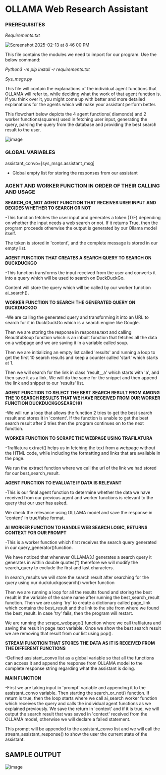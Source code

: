 # OLLAMA Web Research Assistant

### **PREREQUISITES**

_Requirements.txt_

![Screenshot 2025-02-13 at 8 46 00 PM](https://github.com/user-attachments/assets/fc69c390-8dd8-4dc3-a548-f7c67d1400d8)



This file contains the modules we need to import for our program. Use the below command:

_Python3 -m pip install -r requirements.txt_


_Sys_msgs.py_

This file will contain the explanations of the individual agent functions that OLLAMA will refer to, while deciding what the work of that agent function is. If you think over it, you might come up with better and more detailed explanations for the agents which will make your assistant perform better.





This flowchart below depicts the 4 agent functions( diamonds) and 2 worker functions(squares) used in fetching user input, generating the query, parsing the query from the database and providing the best search result to the user.

![image](https://github.com/user-attachments/assets/37c63f8a-3097-4edc-bc23-a9510055a84b)


 

### **GLOBAL VARIABLES**

assistant_convo=[sys_msgs.assistant_msg]

- Global empty list for storing the responses from our assistant


### **AGENT AND WORKER FUNCTION IN ORDER OF THEIR CALLING AND USAGE**

**SEARCH_OR_NOT AGENT FUNCTION THAT RECEIVES USER INPUT AND DECIDES WHETHER TO SEARCH OR NOT**

-This function fetches the user input and generates a token (T/F) depending on whether the input needs a web search or not. If it returns True, then the program proceeds otherwise the output is generated by our Ollama model itself.

The token is stored in 'content', and the complete message is stored in our empty list.


**AGENT FUNCTION THAT CREATES A SEARCH QUERY TO SEARCH ON DUCKDUCKGO**

-This function transforms the input received from the user and converts it into a query which will be used to search on DuckDuckGo. 

Content will store the query which will be called by our worker function ai_search().

**WORKER FUNCTION TO SEARCH THE GENERATED QUERY ON DUCKDUCKGO**

-We are calling the generated query and transforming it into an URL to search for it in DuckDuckGo which is a search engine like Google. 

Then we are storing the response in response.text and calling BeautifulSoup function which is an inbuilt function that fetches all the data on a webpage and we are saving it in a variable called soup. 

Then we are initializing an empty list called 'results' and running a loop to get the first 10 search results and keep a counter called 'start' which starts at 1. 

Then we will search for the link in class 'result__a' which starts with 'a', and then save it as a link. We will do the same for the snippet and then append the link and snippet to our 'results' list.


**AGENT FUNCTION TO SELECT THE BEST SEARCH RESULT FROM AMONG THE 10 SEARCH RESULTS THAT WE HAVE RECEIVED FROM OUR WORKER FUNCTION DUCKDUCKGOSEARCH()**

-We will run a loop that allows the function 2 tries to get the best search result and stores it in 'content'. If the function is unable to get the best search result after 2 tries then the program continues on to the next function. 


**WORKER FUNCTION TO SCRAPE THE WEBPAGE USING TRAFILATURA**

-Trafilatura extract() helps us in fetching the text from a webpage without the HTML code, while including the formatting and links that are available in the page. 

We run the extract function where we call the url of the link we had stored for our best_search_result.


**AGENT FUNCTION TO EVALUATE IF DATA IS RELEVANT**

-This is our final agent function to determine whether the data we have received from our previous agent and worker functions is relevant to the query that our user has asked. 

We check the relevance using OLLAMA model and save the response in 'content' in true/false format.

**AI WORKER FUNCTION TO HANDLE WEB SEARCH LOGIC, RETURNS CONTEXT FOR OUR PROMPT**

-This is a worker function which first receives the search query generated in our query_generator()function. 

We have noticed that whenever OLLAMA3.1 generates a search query it generates in within double quotes(") therefore we will modify the search_query to exclude the first and last characters.

In search_results we will store the search result after searching for the query using our duckduckgosearch() worker function

Then we are running a loop for all the results found and storing the best result in the variable of the same name after running the best_search_result function. Then we are using 'try' to create a dictionary called page_link which contains the best_result and the link to the site from where we found the best_result. In case 'try' fails, then the program will restart.

We are running the scrape_webpage() function where we call trafilatura and saving the result in page_text variable. Once we show the best search result we are removing that result from our list using pop(). 

**STREAM FUNCTION THAT STORES THE DATA AS IT IS RECEIVED FROM THE DIFFERENT FUNCTIONS**

-Defined assistant_convo list as a global variable so that all the functions can access it and append the response from OLLAMA model to the complete response string regarding what the assistant is doing.


**MAIN FUNCTION**

-First we are taking input in 'prompt' variable and appending it to the assistant_convo variable. Then starting the search_or_not() function. If return is true, then the loop starts where we call ai_search worker function which receives the query and calls the individual agent functions as we explained previously. We save the return in 'context' and if it is true, we will output the search result that was saved in 'context' received from the OLLAMA model, otherwise we will declare a failed statement.

This prompt will be appended to the assistant_convo list and we will call the stream_assistant_response() to show the user the current state of the assistant.

## **SAMPLE OUTPUT**

![image](https://github.com/user-attachments/assets/4b25ee9b-5b75-4cea-a1cc-d19e1e798e91)


